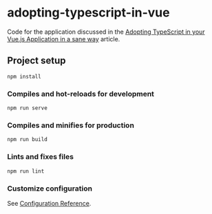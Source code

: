 # adopting-typescript-in-vue

Code for the application discussed in the [Adopting TypeScript in your Vue.js Application in a sane way](https://medium.com/swlh/adopting-typescript-in-your-vue-js-application-in-a-sane-way-d6bd31757fe5) article.

## Project setup
```
npm install
```

### Compiles and hot-reloads for development
```
npm run serve
```

### Compiles and minifies for production
```
npm run build
```

### Lints and fixes files
```
npm run lint
```

### Customize configuration
See [Configuration Reference](https://cli.vuejs.org/config/).
